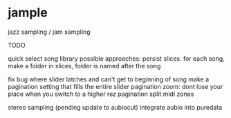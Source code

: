 jample
======

jazz sampling / jam sampling


TODO

quick select song library
	possible approaches:
	persist slices. for each song, make a folder in slices, folder is named after the song

fix bug where slider latches and can't get to beginning of song
make a pagination setting that fills the entire slider
pagination zoom: dont lose your place when you switch to a higher rez pagination
split midi zones

stereo sampling (pending update to aubiocut)
integrate aubio into puredata

